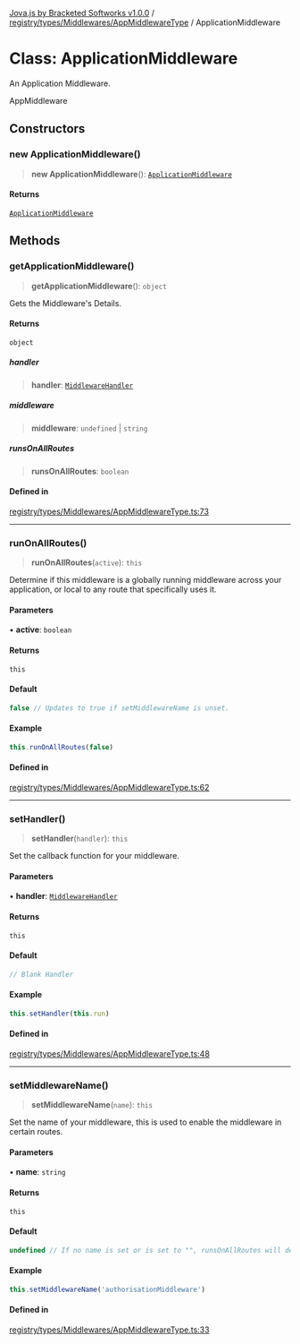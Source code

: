 [Jova.js by Bracketed Softworks v1.0.0](../wiki/modules) / [registry/types/Middlewares/AppMiddlewareType](../wiki/registry.types.Middlewares.AppMiddlewareType) / ApplicationMiddleware

# Class: ApplicationMiddleware

An Application Middleware.

 AppMiddleware

## Constructors

### new ApplicationMiddleware()

> **new ApplicationMiddleware**(): [`ApplicationMiddleware`](../wiki/registry.types.Middlewares.AppMiddlewareType.Class.ApplicationMiddleware)

#### Returns

[`ApplicationMiddleware`](../wiki/registry.types.Middlewares.AppMiddlewareType.Class.ApplicationMiddleware)

## Methods

### getApplicationMiddleware()

> **getApplicationMiddleware**(): `object`

Gets the Middleware's Details.

#### Returns

`object`

##### handler

> **handler**: [`MiddlewareHandler`](../wiki/registry.types.Middlewares.MiddlewareHandlerType.TypeAlias.MiddlewareHandler)

##### middleware

> **middleware**: `undefined` \| `string`

##### runsOnAllRoutes

> **runsOnAllRoutes**: `boolean`

#### Defined in

[registry/types/Middlewares/AppMiddlewareType.ts:73](https://github.com/Bracketed/jova.js/blob/c23178b8e91726d68082478cffbb501e8952a3a3/src/registry/types/Middlewares/AppMiddlewareType.ts#L73)

***

### runOnAllRoutes()

> **runOnAllRoutes**(`active`): `this`

Determine if this middleware is a globally running middleware across your application, or local to any route that specifically uses it.

#### Parameters

• **active**: `boolean`

#### Returns

`this`

#### Default

```ts
false // Updates to true if setMiddlewareName is unset.
```

#### Example

```ts
this.runOnAllRoutes(false)
```

#### Defined in

[registry/types/Middlewares/AppMiddlewareType.ts:62](https://github.com/Bracketed/jova.js/blob/c23178b8e91726d68082478cffbb501e8952a3a3/src/registry/types/Middlewares/AppMiddlewareType.ts#L62)

***

### setHandler()

> **setHandler**(`handler`): `this`

Set the callback function for your middleware.

#### Parameters

• **handler**: [`MiddlewareHandler`](../wiki/registry.types.Middlewares.MiddlewareHandlerType.TypeAlias.MiddlewareHandler)

#### Returns

`this`

#### Default

```ts
// Blank Handler
```

#### Example

```ts
this.setHandler(this.run)
```

#### Defined in

[registry/types/Middlewares/AppMiddlewareType.ts:48](https://github.com/Bracketed/jova.js/blob/c23178b8e91726d68082478cffbb501e8952a3a3/src/registry/types/Middlewares/AppMiddlewareType.ts#L48)

***

### setMiddlewareName()

> **setMiddlewareName**(`name`): `this`

Set the name of your middleware, this is used to enable the middleware in certain routes.

#### Parameters

• **name**: `string`

#### Returns

`this`

#### Default

```ts
undefined // If no name is set or is set to "", runsOnAllRoutes will default to true and make it a global middleware.
```

#### Example

```ts
this.setMiddlewareName('authorisationMiddleware')
```

#### Defined in

[registry/types/Middlewares/AppMiddlewareType.ts:33](https://github.com/Bracketed/jova.js/blob/c23178b8e91726d68082478cffbb501e8952a3a3/src/registry/types/Middlewares/AppMiddlewareType.ts#L33)

